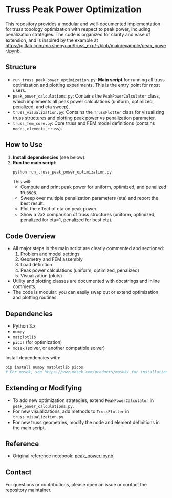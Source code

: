 # Truss Peak Power Optimization

This repository provides a modular and well-documented implementation for truss topology optimization with respect to peak power, including penalization strategies. The code is organized for clarity and ease of extension, and is inspired by the example at https://gitlab.com/ma.shenyuan/truss_exp/-/blob/main/example/peak_power.ipynb.

## Structure

- `run_truss_peak_power_optimization.py`: **Main script** for running all truss optimization and plotting experiments. This is the entry point for most users.
- `peak_power_calculations.py`: Contains the `PeakPowerCalculator` class, which implements all peak power calculations (uniform, optimized, penalized, and eta sweep).
- `truss_visualization.py`: Contains the `TrussPlotter` class for visualizing truss structures and plotting peak power vs penalization parameter.
- `truss_fem_core.py`: Core truss and FEM model definitions (contains `nodes`, `elements`, `truss`).

## How to Use

1. **Install dependencies** (see below).
2. **Run the main script:**
   ```bash
   python run_truss_peak_power_optimization.py
   ```
   This will:
   - Compute and print peak power for uniform, optimized, and penalized trusses.
   - Sweep over multiple penalization parameters (eta) and report the best result.
   - Plot the effect of eta on peak power.
   - Show a 2x2 comparison of truss structures (uniform, optimized, penalized for eta=1, penalized for best eta).

## Code Overview

- All major steps in the main script are clearly commented and sectioned:
  1. Problem and model settings
  2. Geometry and FEM assembly
  3. Load definition
  4. Peak power calculations (uniform, optimized, penalized)
  5. Visualization (plots)
- Utility and plotting classes are documented with docstrings and inline comments.
- The code is modular: you can easily swap out or extend optimization and plotting routines.

## Dependencies
- Python 3.x
- `numpy`
- `matplotlib`
- `picos` (for optimization)
- `mosek` (solver, or another compatible solver)

Install dependencies with:
```bash
pip install numpy matplotlib picos
# For mosek, see https://www.mosek.com/products/mosek/ for installation instructions
```

## Extending or Modifying
- To add new optimization strategies, extend `PeakPowerCalculator` in `peak_power_calculations.py`.
- For new visualizations, add methods to `TrussPlotter` in `truss_visualization.py`.
- For new truss geometries, modify the node and element definitions in the main script.

## Reference
- Original reference notebook: [peak_power.ipynb](https://gitlab.com/ma.shenyuan/truss_exp/-/blob/main/example/peak_power.ipynb)

## Contact
For questions or contributions, please open an issue or contact the repository maintainer. 